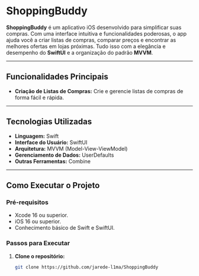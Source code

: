 # ShoppingBuddy

**ShoppingBuddy** é um aplicativo iOS desenvolvido para simplificar suas compras. Com uma interface intuitiva e funcionalidades poderosas, o app ajuda você a criar listas de compras, comparar preços e encontrar as melhores ofertas em lojas próximas. Tudo isso com a elegância e desempenho do **SwiftUI** e a organização do padrão **MVVM**.

---

## Funcionalidades Principais

- **Criação de Listas de Compras:** Crie e gerencie listas de compras de forma fácil e rápida.

---

## Tecnologias Utilizadas

- **Linguagem:** Swift
- **Interface do Usuário:** SwiftUI
- **Arquitetura:** MVVM (Model-View-ViewModel)
- **Gerenciamento de Dados:** UserDefaults
- **Outras Ferramentas:** Combine

---

## Como Executar o Projeto

### Pré-requisitos

- Xcode 16 ou superior.
- iOS 16 ou superior.
- Conhecimento básico de Swift e SwiftUI.

### Passos para Executar

1. **Clone o repositório:**
   ```bash
   git clone https://github.com/jarede-l1ma/ShoppingBuddy

